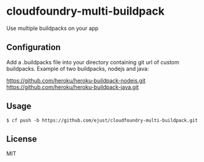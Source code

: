 # cloudfoundry-multi-buildpack

Use multiple buildpacks on your app

## Configuration

Add a .buildpacks file into your directory containing git url of custom buildpacks.
Example of two buildpacks, nodejs and java:

https://github.com/heroku/heroku-buildpack-nodejs.git
https://github.com/heroku/heroku-buildpack-java.git


## Usage

    $ cf push -b https://github.com/ejust/cloudfoundry-multi-buildpack.git



## License

MIT
